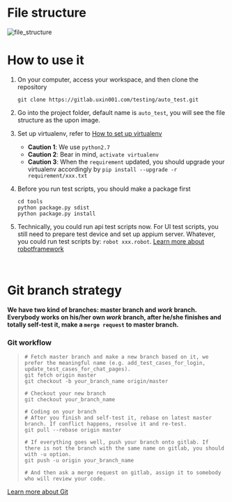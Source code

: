 # File structure

![file_structure](http://wiki.uxin001.com/download/attachments/557195/auto_test_structure.png?api=v2)



# How to use it

1. On your computer, access your workspace, and then clone the repository

    ```shell
    git clone https://gitlab.uxin001.com/testing/auto_test.git
    ```


2. Go into the project folder, default name is ```auto_test```, you will see the file structure as the upon image.


3. Set up virtualenv, refer to [How to set up virtualenv](http://wiki.uxin001.com/pages/viewpage.action?pageId=557197)
    * **Caution 1**: We use ```python2.7```
    * **Caution 2**: Bear in mind, ```activate virtualenv```
    * **Caution 3**: When the ```requirement``` updated, you should upgrade your virtualenv accordingly by ```pip install --upgrade -r requirement/xxx.txt```


4. Before you run test scripts, you should make a package first

    ```shell
    cd tools
    python package.py sdist
    python package.py install
    ```


5. Technically, you could run api test scripts now. For UI test scripts, you still need to prepare test device and set up appium server. Whatever, you could run test scripts by: ```robot xxx.robot```. [Learn more about robotframework](http://wiki.uxin001.com/display/uxintest/Automation+test+Books)

   ​

# Git branch strategy

**We have two kind of branches: master branch and _work_ branch. Everybody works on his/her own _work_ branch, after he/she finishes and totally self-test it, make a ```merge request``` to master branch.**

### Git workflow

> ```shell
> # Fetch master branch and make a new branch based on it, we prefer the meaningful name (e.g. add_test_cases_for_login, update_test_cases_for_chat_pages).
> git fetch origin master
> git checkout -b your_branch_name origin/master
>
> # Checkout your new branch
> git checkout your_branch_name
>
> # Coding on your branch
> # After you finish and self-test it, rebase on latest master branch. If conflict happens, resolve it and re-test.
> git pull --rebase origin master
>
> # If everything goes well, push your branch onto gitlab. If there is not the branch with the same name on gitlab, you should with -u option.
> git push -u origin your_branch_name
>
> # And then ask a merge request on gitlab, assign it to somebody who will review your code.
> ```

[Learn more about Git](http://wiki.uxin001.com/display/uxintest/Git+Books)